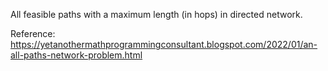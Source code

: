 
All feasible paths with a maximum length (in hops) in directed network.

Reference:
    https://yetanothermathprogrammingconsultant.blogspot.com/2022/01/an-all-paths-network-problem.html 